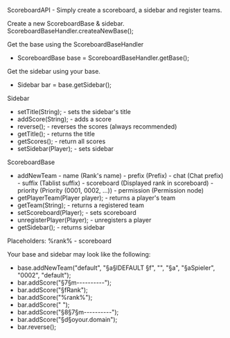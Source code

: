 ScoreboardAPI - Simply create a scoreboard, a sidebar and register teams.

Create a new ScoreboardBase & sidebar.
ScoreboardBaseHandler.createaNewBase();

Get the base using the ScoreboardBaseHandler
  - ScoreboardBase base = ScoreboardBaseHandler.getBase(); 

Get the sidebar using your base.
  - Sidebar bar = base.getSidebar(); 

Sidebar
  - setTitle(String); - sets the sidebar's title
  - addScore(String); - adds a score
  - reverse(); - reverses the scores (always recommended)
  - getTitle(); - returns the title
  - getScores(); - return all scores
  - setSidebar(Player); - sets sidebar

ScoreboardBase
   - addNewTeam
    - name (Rank's name)
    - prefix (Prefix)
    - chat (Chat prefix)
    - suffix (Tablist suffix)
    - scoreboard (Displayed rank in scoreboard)
    - priority (Priority (0001, 0002, ...))
    - permission (Permission node)
  - getPlayerTeam(Player player); - returns a player's team
  - getTeam(String); - returns a registered team
  - setScoreboard(Player); - sets scoreboard
  - unregisterPlayer(Player); - unregisters a player
  - getSidebar(); - returns sidebar

Placeholders:
%rank% - scoreboard

Your base and sidebar may look like the following:
  - base.addNewTeam("default", "§a§lDEFAULT §f", "", "§a", "§aSpieler", "0002", "default");
  - bar.addScore("§7§m----------");
  - bar.addScore("§fRank");
  - bar.addScore("%rank%");
  - bar.addScore(" ");
  - bar.addScore("§8§7§m----------");
  - bar.addScore("§d§oyour.domain");
  - bar.reverse();
